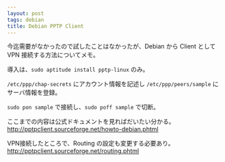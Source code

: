 ```yaml
---
layout: post
tags: debian
title: Debian PPTP Client
---
```

今迄需要がなかったので試したことはなかったが、Debian から Client として VPN 接続する方法についてメモ。

導入は、`sudo aptitude install pptp-linux` のみ。

`/etc/ppp/chap-secrets` にアカウント情報を記述し
`/etc/ppp/peers/sample` にサーバ情報を登録。

`sudo pon sample` で接続し、`sudo poff sample` で切断。

ここまでの内容は公式ドキュメントを見ればだいたい分かる。
<http://pptpclient.sourceforge.net/howto-debian.phtml>

VPN接続したところで、Routing の設定も変更する必要あり。
<http://pptpclient.sourceforge.net/routing.phtml>
